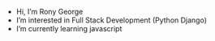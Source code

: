 - Hi, I’m Rony George
- I’m interested in Full Stack Development (Python Django)
- I’m currently learning javascript


<!---
ronygeorgen is a ✨ special ✨ repository because its `README.md` (this file) appears on your GitHub profile.
You can click the Preview link to take a look at your changes.
--->
